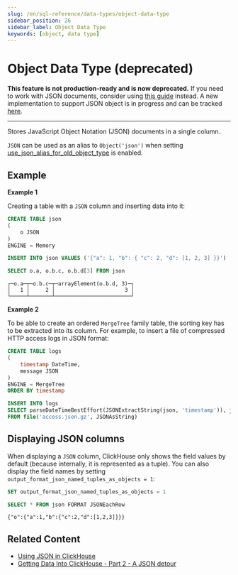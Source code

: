 ```yaml
---
slug: /en/sql-reference/data-types/object-data-type
sidebar_position: 26
sidebar_label: Object Data Type
keywords: [object, data type]
---
```


# Object Data Type (deprecated)

**This feature is not production-ready and is now deprecated.** If you need to work with JSON documents, consider using [this guide](/docs/en/integrations/data-ingestion/data-formats/json) instead. A new implementation to support JSON object is in progress and can be tracked [here](https://github.com/ClickHouse/ClickHouse/issues/54864).

<hr />

Stores JavaScript Object Notation (JSON) documents in a single column.

`JSON` can be used as an alias to `Object('json')` when setting [use_json_alias_for_old_object_type](../../operations/settings/settings.md#usejsonaliasforoldobjecttype) is enabled.

## Example

**Example 1**

Creating a table with a `JSON` column and inserting data into it:

```sql
CREATE TABLE json
(
    o JSON
)
ENGINE = Memory
```

```sql
INSERT INTO json VALUES ('{"a": 1, "b": { "c": 2, "d": [1, 2, 3] }}')
```

```sql
SELECT o.a, o.b.c, o.b.d[3] FROM json
```

```text
┌─o.a─┬─o.b.c─┬─arrayElement(o.b.d, 3)─┐
│   1 │     2 │                      3 │
└─────┴───────┴────────────────────────┘
```

**Example 2**

To be able to create an ordered `MergeTree` family table, the sorting key has to be extracted into its column. For example, to insert a file of compressed HTTP access logs in JSON format:

```sql
CREATE TABLE logs
(
	timestamp DateTime,
	message JSON
)
ENGINE = MergeTree
ORDER BY timestamp
```

```sql
INSERT INTO logs
SELECT parseDateTimeBestEffort(JSONExtractString(json, 'timestamp')), json
FROM file('access.json.gz', JSONAsString)
```

## Displaying JSON columns

When displaying a `JSON` column, ClickHouse only shows the field values by default (because internally, it is represented as a tuple). You can also display the field names by setting `output_format_json_named_tuples_as_objects = 1`:

```sql
SET output_format_json_named_tuples_as_objects = 1

SELECT * FROM json FORMAT JSONEachRow
```

```text
{"o":{"a":1,"b":{"c":2,"d":[1,2,3]}}}
```

## Related Content

- [Using JSON in ClickHouse](/docs/en/integrations/data-formats/json)
- [Getting Data Into ClickHouse - Part 2 - A JSON detour](https://clickhouse.com/blog/getting-data-into-clickhouse-part-2-json)